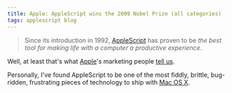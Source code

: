 ```yaml
---
title: Apple: AppleScript wins the 2009 Nobel Prize (all categories)
tags: applescript blog
---
```


> Since its introduction in 1992, [AppleScript](/wiki/AppleScript) has proven to be *the best tool for making life with a computer a productive experience*.

Well, at least that's what [Apple](/wiki/Apple)'s marketing people [tell us](http://www.apple.com/applescript/).

Personally, I've found AppleScript to be one of the most fiddly, brittle, bug-ridden, frustrating pieces of technology to ship with [Mac OS X](/wiki/Mac_OS_X).

